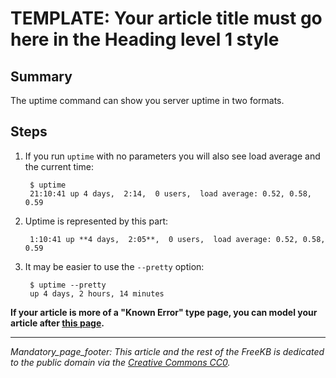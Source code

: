 # TEMPLATE: Your article title must go here in the Heading level 1 style

## Summary
The uptime command can show you server uptime in two formats.

## Steps
1. If you run `uptime` with no parameters you will also see load average and the current time:
        
        $ uptime
        21:10:41 up 4 days,  2:14,  0 users,  load average: 0.52, 0.58,    0.59
    
1. Uptime is represented by this part:
    
        1:10:41 up **4 days,  2:05**,  0 users,  load average: 0.52, 0.58,    0.59

1. It may be easier to use the `--pretty` option:
        
        $ uptime --pretty
        up 4 days, 2 hours, 14 minutes
    

**If your article is more of a "Known Error" type page, you can model your article after [this page](../5fe2efe5-dc42-4f99-8c22-df416856fadb/index.md).**


***
_Mandatory_page_footer: This article and the rest of the FreeKB is dedicated to the public domain via the [Creative Commons CC0](../LICENSE.md)._


